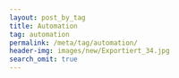 ```yaml
---
layout: post_by_tag
title: Automation
tag: automation
permalink: /meta/tag/automation/
header-img: images/new/Exportiert_34.jpg
search_omit: true
---
```

